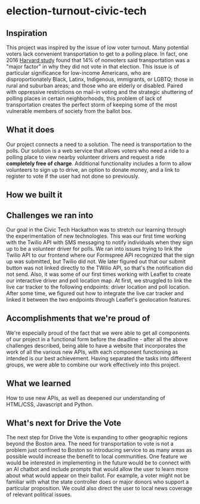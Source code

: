 # election-turnout-civic-tech

## Inspiration
This project was inspired by the issue of low voter turnout. Many potential voters lack convenient transportation to get to a polling place. In fact, one 2016 [Harvard study](https://dataverse.harvard.edu/file.xhtml?persistentId=doi%3A10.7910%2FDVN%2FY38VIQ%2F2NJDL9&version=1.0) found that 14% of nonvoters said transportation was a "major factor" in why they did not vote in that election. This issue is of particular significance for low-income Americans, who are disproportionately Black, Latinx, Indigenous, immigrants, or LGBTQ; those in rural and suburban areas; and those who are elderly or disabled. Paired with oppressive restrictions on mail-in voting and the strategic shuttering of polling places in certain neighborhoods, this problem of lack of transportation creates the perfect storm of keeping some of the most vulnerable members of society from the ballot box.

## What it does
Our project connects a need to a solution. The need is transportation to the polls. Our solution is a web service that allows voters who need a ride to a polling place to view nearby volunteer drivers and request a ride **completely free of charge**. Additional functionality includes a form to allow volunteers to sign up to drive, an option to donate money, and a link to register to vote if the user had not done so previously.

## How we built it

## Challenges we ran into
Our goal in the Civic Tech Hackathon was to stretch our learning through the experimentation of new technologies. This was our first time working with the Twilio API with SMS messaging to notify individuals when they sign up to be a volunteer driver for polls. We ran into issues trying to link the Twilio API to our frontend where our Formspree API recognized that the sign up was submitted, but Twilio did not. We later figured out that our submit button was not linked directly to the TWilio API, so that's the notification did not send. Also, it was some of our first times working with Leaflet to create our interactive driver and poll location map. At first, we struggled to link the live car tracker to the following endpoints: driver location and poll location. After some time, we figured out how to integrate the live car tracker and linked it between the two endpoints through Leaflet's geolocation features.


## Accomplishments that we're proud of

We're especially proud of the fact that we were able to get all components of our project in a functional form before the deadline - after all the above challenges described, being able to have a website that incorporates the work of all the various new APIs, with each component functioning as intended is our best achievement. Having separated the tasks into different groups, we were able to combine our work effectively into this project.

## What we learned

How to use new APIs, as well as deepened our understanding of HTML/CSS, Javascript and Python.

## What's next for Drive the Vote
The next step for Drive the Vote is expanding to other geographic regions beyond the Boston area. The need for transportation to vote is not a problem just confined to Boston so introducing service to as many areas as possible would increase the benefit to local communities. One feature we would be interested in implementing in the future would be to connect with an AI chatbot and include prompts that would allow the user to learn more about what would appear on their ballot. For example, a voter might not be familiar with what the state controller does or major donors who support a particular proposition. We could also direct the user to local news coverage of relevant political issues.

